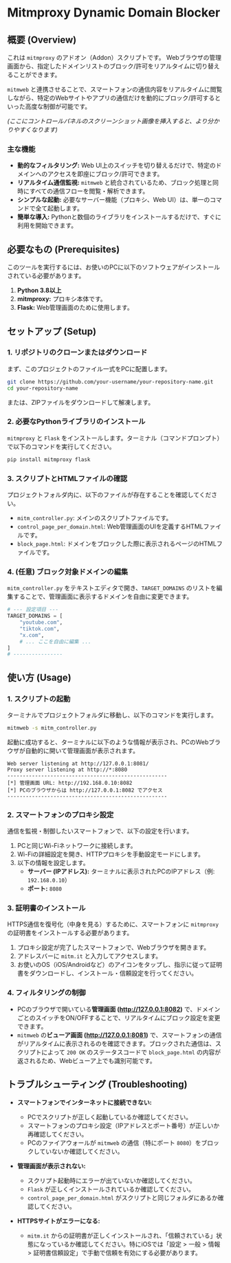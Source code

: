 # Mitmproxy Dynamic Domain Blocker

## 概要 (Overview)

これは `mitmproxy` のアドオン（Addon）スクリプトです。
Webブラウザの管理画面から、指定したドメインリストのブロック/許可をリアルタイムに切り替えることができます。

`mitmweb` と連携させることで、スマートフォンの通信内容をリアルタイムに閲覧しながら、特定のWebサイトやアプリの通信だけを動的にブロック/許可するといった高度な制御が可能です。

  
*(ここにコントロールパネルのスクリーンショット画像を挿入すると、より分かりやすくなります)*

### 主な機能

*   **動的なフィルタリング:** Web UI上のスイッチを切り替えるだけで、特定のドメインへのアクセスを即座にブロック/許可できます。
*   **リアルタイム通信監視:** `mitmweb` と統合されているため、ブロック処理と同時にすべての通信フローを閲覧・解析できます。
*   **シンプルな起動:** 必要なサーバー機能（プロキシ、Web UI）は、単一のコマンドで全て起動します。
*   **簡単な導入:** Pythonと数個のライブラリをインストールするだけで、すぐに利用を開始できます。

## 必要なもの (Prerequisites)

このツールを実行するには、お使いのPCに以下のソフトウェアがインストールされている必要があります。

1.  **Python 3.8以上**
2.  **mitmproxy:** プロキシ本体です。
3.  **Flask:** Web管理画面のために使用します。

## セットアップ (Setup)

### 1. リポジトリのクローンまたはダウンロード

まず、このプロジェクトのファイル一式をPCに配置します。

```bash
git clone https://github.com/your-username/your-repository-name.git
cd your-repository-name
```
または、ZIPファイルをダウンロードして解凍します。

### 2. 必要なPythonライブラリのインストール

`mitmproxy` と `Flask` をインストールします。ターミナル（コマンドプロンプト）で以下のコマンドを実行してください。

```bash
pip install mitmproxy flask
```

### 3. スクリプトとHTMLファイルの確認

プロジェクトフォルダ内に、以下のファイルが存在することを確認してください。

*   `mitm_controller.py`: メインのスクリプトファイルです。
*   `control_page_per_domain.html`: Web管理画面のUIを定義するHTMLファイルです。
*   `block_page.html`: ドメインをブロックした際に表示されるページのHTMLファイルです。

### 4. (任意) ブロック対象ドメインの編集

`mitm_controller.py` をテキストエディタで開き、`TARGET_DOMAINS` のリストを編集することで、管理画面に表示するドメインを自由に変更できます。

```python
# --- 設定項目 ---
TARGET_DOMAINS = [
    "youtube.com", 
    "tiktok.com", 
    "x.com", 
    # ... ここを自由に編集 ...
]
# ----------------
```

## 使い方 (Usage)

### 1. スクリプトの起動

ターミナルでプロジェクトフォルダに移動し、以下のコマンドを実行します。

```bash
mitmweb -s mitm_controller.py
```

起動に成功すると、ターミナルに以下のような情報が表示され、PCのWebブラウザが自動的に開いて管理画面が表示されます。

```
Web server listening at http://127.0.0.1:8081/
Proxy server listening at http://*:8080
----------------------------------------------------
[*] 管理画面 URL: http://192.168.0.10:8082
[*] PCのブラウザからは http://127.0.0.1:8082 でアクセス
----------------------------------------------------
```

### 2. スマートフォンのプロキシ設定

通信を監視・制御したいスマートフォンで、以下の設定を行います。

1.  PCと同じWi-Fiネットワークに接続します。
2.  Wi-Fiの詳細設定を開き、HTTPプロキシを手動設定モードにします。
3.  以下の情報を設定します。
    *   **サーバー (IPアドレス):** ターミナルに表示されたPCのIPアドレス（例: `192.168.0.10`）
    *   **ポート:** `8080`

### 3. 証明書のインストール

HTTPS通信を復号化（中身を見る）するために、スマートフォンに `mitmproxy` の証明書をインストールする必要があります。

1.  プロキシ設定が完了したスマートフォンで、Webブラウザを開きます。
2.  アドレスバーに `mitm.it` と入力してアクセスします。
3.  お使いのOS（iOS/Androidなど）のアイコンをタップし、指示に従って証明書をダウンロードし、インストール・信頼設定を行ってください。

### 4. フィルタリングの制御

*   PCのブラウザで開いている**管理画面 (http://127.0.0.1:8082)** で、ドメインごとのスイッチをON/OFFすることで、リアルタイムにブロック設定を変更できます。
*   `mitmweb` の**ビューア画面 (http://127.0.0.1:8081)** で、スマートフォンの通信がリアルタイムに表示されるのを確認できます。ブロックされた通信は、スクリプトによって `200 OK` のステータスコードで `block_page.html` の内容が返されるため、Webビューア上でも識別可能です。

## トラブルシューティング (Troubleshooting)

*   **スマートフォンでインターネットに接続できない:**
    *   PCでスクリプトが正しく起動しているか確認してください。
    *   スマートフォンのプロキシ設定（IPアドレスとポート番号）が正しいか再確認してください。
    *   PCのファイアウォールが `mitmweb` の通信（特にポート `8080`）をブロックしていないか確認してください。

*   **管理画面が表示されない:**
    *   スクリプト起動時にエラーが出ていないか確認してください。
    *   `Flask` が正しくインストールされているか確認してください。
    *   `control_page_per_domain.html` がスクリプトと同じフォルダにあるか確認してください。

*   **HTTPSサイトがエラーになる:**
    *   `mitm.it` からの証明書が正しくインストールされ、「信頼されている」状態になっているか確認してください。特にiOSでは「設定 > 一般 > 情報 > 証明書信頼設定」で手動で信頼を有効にする必要があります。
